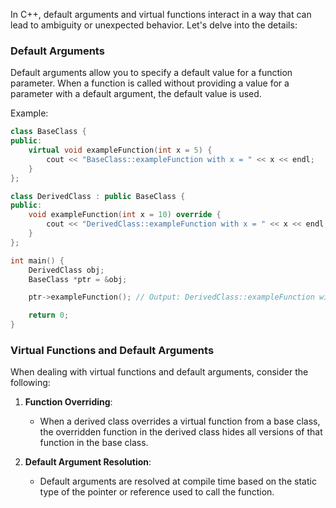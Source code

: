 In C++, default arguments and virtual functions interact in a way that can lead to ambiguity or unexpected behavior. Let's delve into the details:

### Default Arguments

Default arguments allow you to specify a default value for a function parameter. When a function is called without providing a value for a parameter with a default argument, the default value is used.

Example:

```cpp
class BaseClass {
public:
    virtual void exampleFunction(int x = 5) {
        cout << "BaseClass::exampleFunction with x = " << x << endl;
    }
};

class DerivedClass : public BaseClass {
public:
    void exampleFunction(int x = 10) override {
        cout << "DerivedClass::exampleFunction with x = " << x << endl;
    }
};

int main() {
    DerivedClass obj;
    BaseClass *ptr = &obj;

    ptr->exampleFunction(); // Output: DerivedClass::exampleFunction with x = 5

    return 0;
}
```

### Virtual Functions and Default Arguments

When dealing with virtual functions and default arguments, consider the following:

1. **Function Overriding**:

   - When a derived class overrides a virtual function from a base class, the overridden function in the derived class hides all versions of that function in the base class.

2. **Default Argument Resolution**:
   - Default arguments are resolved at compile time based on the static type of the pointer or reference used to call the function.